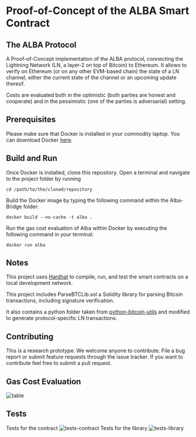# Proof-of-Concept of the ALBA Smart Contract

## The ALBA Protocol
A Proof-of-Concept implementation of the ALBA protocol, connecting the Lightning Network (LN, a layer-2 on top of Bitcoin) to Ethereum. It allows to verify on Ethereum (or on any other EVM-based chain) the state of a LN channel, either the current state of the channel or an upcoming update thereof.

Costs are evaluated both in the optimistic (both parties are honest and cooperate) and in the pessimistic (one of the parties is adversarial) setting.  

## Prerequisites

Please make sure that Docker is installed in your commodity laptop. You can download Docker [here](https://docs.docker.com/engine/install/).

## Build and Run

Once Docker is installed, clone this repository. Open a terminal and navigate to the project folder by running 

``` cd /path/to/the/cloned/repository ```

Build the Docker image by typing the following command within the Alba-Bridge folder:

``` docker build --no-cache -t alba . ```

Run the gas cost evaluation of Alba within Docker by executing the following command in your terminal:

``` docker run alba ```

## Notes
This project uses [Hardhat](https://hardhat.org/hardhat-runner/docs/getting-started) to compile, run, and test the smart contracts on a local development network. 

This project includes ParseBTCLib.sol a Solidity library for parsing Bitcoin transactions, including signature verification.

It also contains a python folder taken from [python-bitcoin-utils](https://github.com/karask/python-bitcoin-utils) and modified to generate protocol-specific LN transactions.

## Contributing
This is a research prototype. We welcome anyone to contribute. File a bug report or submit feature requests through the issue tracker. If you want to contribute feel free to submit a pull request.

## Gas Cost Evaluation 
![table](./images/gasTableWithEcrecover.png)

## Tests 
Tests for the contract
![tests-contract](./images/alba-tests.png)
Tests for the library
![tests-library](./images/tests-library.png)

